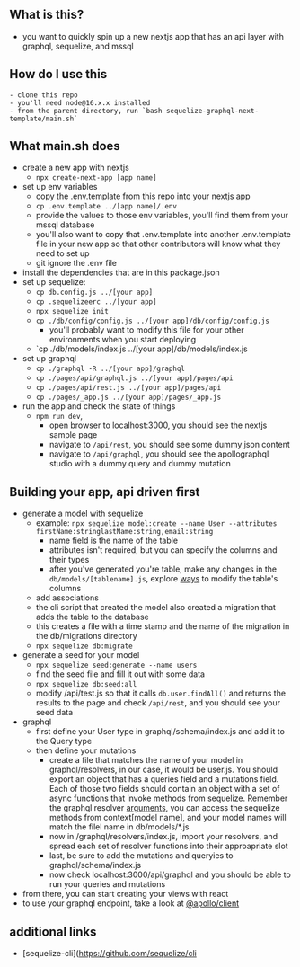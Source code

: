 ## What is this?
- you want to quickly spin up a new nextjs app that has an api layer with graphql, sequelize, and mssql

## How do I use this
	- clone this repo
	- you'll need node@16.x.x installed
	- from the parent directory, run `bash sequelize-graphql-next-template/main.sh`

## What main.sh does
- create a new app with nextjs
	- `npx create-next-app [app name]`
- set up env variables
	- copy the .env.template from this repo into your nextjs app
	- `cp .env.template ../[app name]/.env`
	- provide the values to those env variables, you'll find them from your mssql database
	- you'll also want to copy that .env.template into another .env.template file in your new app so that other contributors will know what they need to set up
	- git ignore the .env file
- install the dependencies that are in this package.json
- set up sequelize:
	- `cp db.config.js ../[your app]`
	- `cp .sequelizeerc ../[your app]`
	- `npx sequelize init`
	- `cp ./db/config/config.js ../[your app]/db/config/config.js`
		- you'll probably want to modify this file for your other environments when you start deploying
	- `cp ./db/models/index.js ../[your app]/db/models/index.js
- set up graphql
	- `cp ./graphql -R ../[your app]/graphql`
	- `cp ./pages/api/graphql.js ../[your app]/pages/api`
	- `cp ./pages/api/rest.js ../[your app]/pages/api`
	- `cp ./pages/_app.js ../[your app]/pages/_app.js`
- run the app and check the state of things
	- `npm run dev`,
		- open browser to localhost:3000, you should see the nextjs sample page
		- navigate to `/api/rest`, you should see some dummy json content
		- navigate to `/api/graphql`, you should see the apollographql studio with a dummy query and dummy mutation

## Building your app, api driven first
- generate a model with sequelize
	- example: `npx sequelize model:create --name User --attributes firstName:stringlastName:string,email:string`
		- name field is the name of the table
		- attributes isn't required, but you can specify the columns and their types
		- after you've generated you're table, make any changes in the `db/models/[tablename].js`, explore [ways](https://sequelize.org/v5/manual/models-definition.html) to modify the table's columns
	- add associations
	- the cli script that created the model also created a migration that adds the table to the database
	- this creates a file with a time stamp and the name of the migration in the db/migrations directory
	- `npx sequelize db:migrate`
- generate a seed for your model
	- `npx sequelize seed:generate --name users`
	- find the seed file and fill it out with some data
	- `npx sequelize db:seed:all`
	- modify /api/test.js so that it calls `db.user.findAll()` and returns the results to the page and check `/api/rest`, and you should see your seed data
- graphql
	- first define your User type in graphql/schema/index.js and add it to the Query type
	- then define your mutations
		- create a file that matches the name of your model in graphql/resolvers, in our case, it would be user.js. You should export an object that has a queries field and a mutations field. Each of those two fields should contain an object with a set of async functions that invoke methods from sequelize. Remember the graphql resolver [arguments](https://www.apollographql.com/docs/apollo-server/data/resolvers/#resolver-arguments), you can access the sequelize methods from context[model name], and your model names will match the filel name in db/models/*.js
		- now in /graphql/resolvers/index.js, import your resolvers, and spread each set of resolver functions into their approapriate slot
		- last, be sure to add the mutations and queryies to graphql/schema/index.js
		- now check localhost:3000/api/graphql and you should be able to run your queries and mutations
- from there, you can start creating your views with react
- to use your graphql endpoint, take a look at [@apollo/client](https://www.apollographql.com/docs/react/)

## additional links
- [sequelize-cli](https://github.com/sequelize/cli
